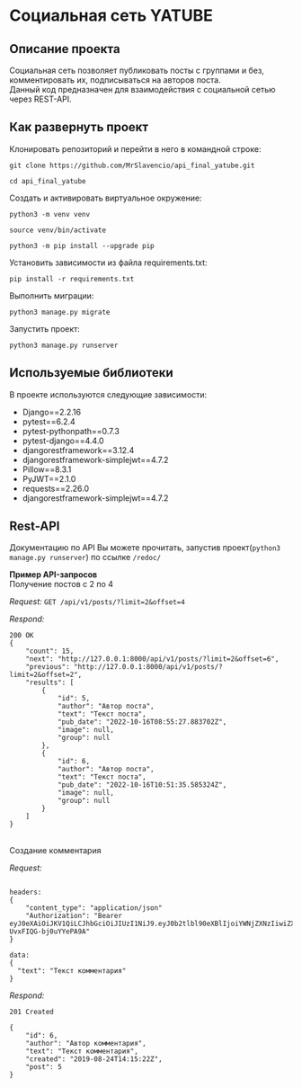 # Социальная сеть **YATUBE**


## Описание проекта

Социальная сеть позволяет публиковать посты с группами и без, комментировать их, подписываться на авторов поста.<br/>
Данный код предназначен для взаимодействия с социальной сетью через REST-API.

## Как развернуть проект

Клонировать репозиторий и перейти в него в командной строке:

```
git clone https://github.com/MrSlavencio/api_final_yatube.git
```

```
cd api_final_yatube
```

Cоздать и активировать виртуальное окружение:

```
python3 -m venv venv
```

```
source venv/bin/activate
```

```
python3 -m pip install --upgrade pip
```

Установить зависимости из файла requirements.txt:

```
pip install -r requirements.txt
```

Выполнить миграции:

```
python3 manage.py migrate
```

Запустить проект:

```
python3 manage.py runserver
```

## Используемые библиотеки

В проекте используются следующие зависимости:
* Django==2.2.16
* pytest==6.2.4
* pytest-pythonpath==0.7.3
* pytest-django==4.4.0
* djangorestframework==3.12.4
* djangorestframework-simplejwt==4.7.2
* Pillow==8.3.1
* PyJWT==2.1.0
* requests==2.26.0
* djangorestframework-simplejwt==4.7.2

## Rest-API

Документацию по API Вы можете прочитать, запустив проект(```
python3 manage.py runserver
```) по ссылке ```/redoc/```

**Пример API-запросов**<br/>
Получение постов с 2 по 4

*Request:*
```GET /api/v1/posts/?limit=2&offset=4```

*Respond:*
```
200 OK
{
    "count": 15,
    "next": "http://127.0.0.1:8000/api/v1/posts/?limit=2&offset=6",
    "previous": "http://127.0.0.1:8000/api/v1/posts/?limit=2&offset=2",
    "results": [
        {
            "id": 5,
            "author": "Автор поста",
            "text": "Текст поста",
            "pub_date": "2022-10-16T08:55:27.883702Z",
            "image": null,
            "group": null
        },
        {
            "id": 6,
            "author": "Автор поста",
            "text": "Текст поста",
            "pub_date": "2022-10-16T10:51:35.585324Z",
            "image": null,
            "group": null
        }
    ]
}
```
<br/>
Создание комментария

*Request:*
```POST /api/v1/posts/5/comments/

headers:
{
    "content_type": "application/json"
    "Authorization": "Bearer eyJ0eXAiOiJKV1QiLCJhbGciOiJIUzI1NiJ9.eyJ0b2tlbl90eXBlIjoiYWNjZXNzIiwiZXhwIjoxNjY4NTAwMTk3LCJqdGkiOiI3MGU3ZDdkYWZkNzE0NWU0YTI1NTNlMzE2N2JkMTE2MSIsInVzZXJfaWQiOjN9.YhudB1bAYqcKSMCfhGOV_6c-UvxFIQG-bj0uYYePA9A"
}

data:
{
  "text": "Текст комментария"
}
```

*Respond:*
```
201 Created

{
    "id": 6,
    "author": "Автор комментария",
    "text": "Текст комментария",
    "created": "2019-08-24T14:15:22Z",
    "post": 5
}
```

